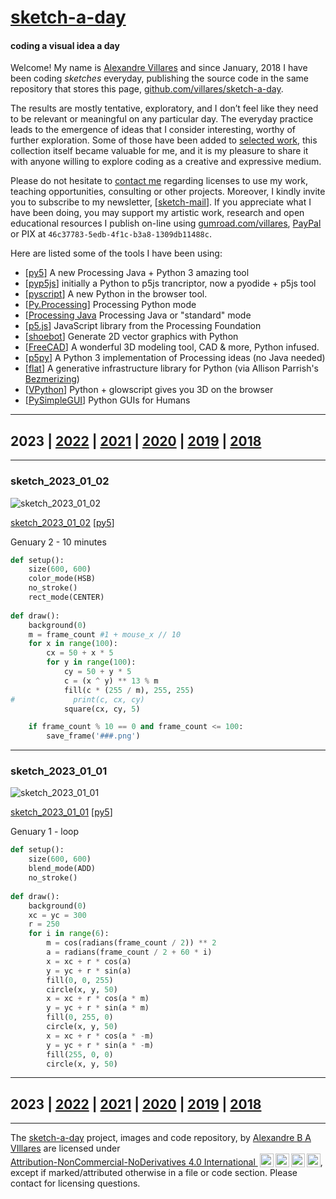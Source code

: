 # [sketch-a-day](https://abav.lugaralgum.com/sketch-a-day)

#### coding a visual idea a day

Welcome! My name is [Alexandre Villares](https://abav.lugaralgum.com) and since January, 2018 I have been coding *sketches* everyday, publishing the source code in the same repository that stores this page, [github.com/villares/sketch-a-day](https://github.com/villares/sketch-a-day).

The results are mostly tentative, exploratory, and I don’t feel like they need to be relevant or meaningful on any particular day. The everyday practice leads to the emergence of ideas that I consider interesting, worthy of further exploration. Some of those have been added to [selected work](https://abav.lugaralgum.com/selected-work/index-EN.html), this collection itself became valuable for me, and it is my pleasure to share it with anyone willing to explore coding as a creative and expressive medium.

Please do not hesitate to [contact me](http://contato.lugaralgum.com) regarding licenses to use my work, teaching opportunities, consulting or other projects. Moreover, I kindly invite you to subscribe to my newsletter, [[sketch-mail](https://abav.lugaralgum.com/sketch-mail)]. If you appreciate what I have been doing, you may support my artistic work, research and open educational resources I publish on-line using [gumroad.com/villares](https://gumroad.com/villares), [PayPal](https://www.paypal.com/cgi-bin/webscr?cmd=_s-xclick&hosted_button_id=HCGAKACDMVNV2) or PIX at `46c37783-5edb-4f1c-b3a8-1309db11488c`.

Here are listed some of the tools I have been using:

- [[py5](https://py5coding.org/)] A new Processing Java + Python 3 amazing tool
- [[pyp5js](https://berinhard.github.io/pyp5js/)] initially a Python to p5js trancriptor, now a pyodide + p5js tool
- [[pyscript](https://pyscript.net)] A new Python in the browser tool.
- [[Py.Processing](https://villares.github.io/como-instalar-o-processing-modo-python/index-EN)] Processing Python mode
- [[Processing Java](https://processing.org]) Processing Java or "standard" mode
- [[p5.js](https://p5js.org)] JavaScript library from the Processing Foundation
- [[shoebot](https://shoebot.github.io/shoebot/)] Generate 2D vector graphics with Python
- [[FreeCAD](https://freecadweb.org)] A wonderful 3D modeling tool, CAD & more, Python infused.
- [[p5py](https://github.com/p5py/p5)] A Python 3 implementation of Processing ideas (no Java needed)
- [[flat](https://xxyxyz.org/flat)] A generative infrastructure library for Python (via Allison Parrish's [Bezmerizing](https://github.com/aparrish/bezmerizing))
- [[VPython](https://vpython.org/)] Python + glowscript gives you 3D on the browser
- [[PySimpleGUI](https://PySimpleGUI.org)] Python GUIs for Humans

<link
  rel="alternate"
  type="application/rss+xml"
  href="https://raw.githack.com/villares/sketch-a-day/main/rss.xml"
  title="RSS Feed">

---

## 2023 | [2022](2022.md) | [2021](2021.md) | [2020](2020.md) | [2019](2019.md) | [2018](2018.md)

---

### sketch_2023_01_02

![sketch_2023_01_02](https://raw.githubusercontent.com/villares/sketch-a-day/main/2023/sketch_2023_01_02/sketch_2023_01_02.gif)

[sketch_2023_01_02](https://github.com/villares/sketch-a-day/tree/main/2023/sketch_2023_01_02) [[py5](https://py5coding.org/)]

Genuary 2 - 10 minutes

```python
def setup():
    size(600, 600)
    color_mode(HSB)
    no_stroke()
    rect_mode(CENTER)
    
def draw():
    background(0)
    m = frame_count #1 + mouse_x // 10
    for x in range(100):
        cx = 50 + x * 5
        for y in range(100):
            cy = 50 + y * 5
            c = (x ^ y) ** 13 % m
            fill(c * (255 / m), 255, 255)
#             print(c, cx, cy)
            square(cx, cy, 5)

    if frame_count % 10 == 0 and frame_count <= 100:
        save_frame('###.png')
```

---

### sketch_2023_01_01

![sketch_2023_01_01](https://raw.githubusercontent.com/villares/sketch-a-day/main/2023/sketch_2023_01_01/sketch_2023_01_01.gif)

[sketch_2023_01_01](https://github.com/villares/sketch-a-day/tree/main/2023/sketch_2023_01_01) [[py5](https://py5coding.org/)]

Genuary 1 - loop

```python
def setup():
    size(600, 600)
    blend_mode(ADD)
    no_stroke()
    
def draw():
    background(0)
    xc = yc = 300
    r = 250
    for i in range(6):
        m = cos(radians(frame_count / 2)) ** 2
        a = radians(frame_count / 2 + 60 * i)
        x = xc + r * cos(a)
        y = yc + r * sin(a)
        fill(0, 0, 255)
        circle(x, y, 50)
        x = xc + r * cos(a * m)
        y = yc + r * sin(a * m)
        fill(0, 255, 0)
        circle(x, y, 50)
        x = xc + r * cos(a * -m)
        y = yc + r * sin(a * -m)
        fill(255, 0, 0)
        circle(x, y, 50)
```

---

## 2023 | [2022](2022.md) | [2021](2021.md) | [2020](2020.md) | [2019](2019.md) | [2018](2018.md)

---

<p xmlns:cc="http://creativecommons.org/ns#" xmlns:dct="http://purl.org/dc/terms/">The <a property="dct:title" rel="cc:attributionURL" href="https://abav.lugaralgum.com/sketch-a-day">sketch-a-day</a> project, images and code repository, by <a rel="cc:attributionURL dct:creator" property="cc:attributionName" href="https://abav.lugaralgum.com">Alexandre B A VIllares</a> are licensed under <a href="http://creativecommons.org/licenses/by-nc-nd/4.0/?ref=chooser-v1" target="_blank" rel="license noopener noreferrer" style="display:inline-block;">Attribution-NonCommercial-NoDerivatives 4.0 International <img style="height:22px!important;margin-left:3px;vertical-align:text-bottom;" src="https://mirrors.creativecommons.org/presskit/icons/cc.svg?ref=chooser-v1"><img style="height:22px!important;margin-left:3px;vertical-align:text-bottom;" src="https://mirrors.creativecommons.org/presskit/icons/by.svg?ref=chooser-v1"><img style="height:22px!important;margin-left:3px;vertical-align:text-bottom;" src="https://mirrors.creativecommons.org/presskit/icons/nc.svg?ref=chooser-v1"><img style="height:22px!important;margin-left:3px;vertical-align:text-bottom;" src="https://mirrors.creativecommons.org/presskit/icons/nd.svg?ref=chooser-v1"></a>, except if marked/attributed otherwise in a file or code section. Please contact for licensing questions.</p>

